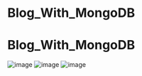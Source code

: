 ﻿# Blog_With_MongoDB
# Blog_With_MongoDB


![image](https://user-images.githubusercontent.com/72870423/182095880-3559bc02-97df-4dbe-924c-4c249e007a37.png)
![image](https://user-images.githubusercontent.com/72870423/182096537-02b32859-8697-4b08-9a41-dcd73a9b77df.png)
![image](https://user-images.githubusercontent.com/72870423/182096602-390964ae-9bf7-4b23-b664-b59946517319.png)
